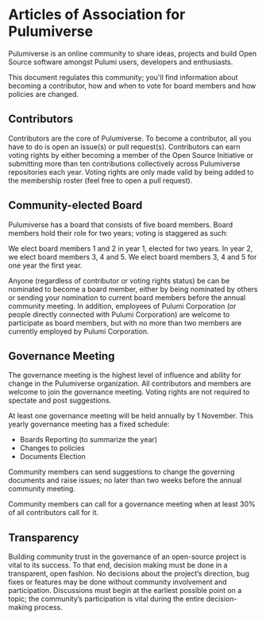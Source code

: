# Articles of Association for Pulumiverse

Pulumiverse is an online community to share ideas,
projects and build Open Source software amongst Pulumi users, developers and
enthusiasts.

This document regulates this community; you'll find information about
becoming a contributor, how and when to vote for board members and how policies
are changed.

## Contributors

Contributors are the core of Pulumiverse. To become a contributor, all you have
to do is open an issue(s) or pull request(s). Contributors can earn voting
rights by either becoming a member of the Open Source Initiative or submitting
more than ten contributions collectively across Pulumiverse repositories each year. Voting
rights are only made valid by being added to the membership roster (feel free to
open a pull request).

## Community-elected Board

Pulumiverse has a board that consists of five board members. Board members hold
their role for two years; voting is staggered as such:

We elect board members 1 and 2 in year 1, elected for two years. In year 2, we
elect board members 3, 4 and 5. We elect board members 3, 4 and 5 for one year
the first year.

Anyone (regardless of contributor or voting rights status) be can be nominated to become a board member, either by being nominated
by others or sending your nomination to current board members before the annual
community meeting. In addition, employees of Pulumi Corporation (or people directly
connected with Pulumi Corporation) are welcome to participate as board members, but with no
more than two members are currently employed by Pulumi Corporation. 

## Governance Meeting

The governance meeting is the highest level of influence and ability for change in the Pulumiverse
organization. All contributors and members are welcome to join the governance
meeting. Voting rights are not required to spectate and post suggestions.

At least one governance meeting will be held annually by 1 November. This yearly governance
meeting has a fixed schedule:

- Boards Reporting (to summarize the year)
- Changes to policies
- Documents Election

Community members can send suggestions to change the governing documents and
raise issues; no later than two weeks before the annual community meeting.

Community members can call for a governance meeting when at least 30% of all
contributors call for it.

## Transparency

Building community trust in the governance of an open-source project is vital
to its success. To that end, decision making must be done in a transparent,
open fashion. No decisions about the project’s direction, bug fixes or features
may be done without community involvement and participation. Discussions must
begin at the earliest possible point on a topic; the community’s participation
is vital during the entire decision-making process.
